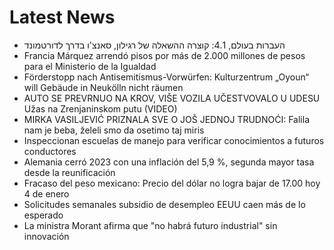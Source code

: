 # Latest News
-  העברות בעולם, 4.1: קוצרה ההשאלה של רגילון, סאנצ'ו בדרך לדורטמונד
-  Francia Márquez arrendó pisos por más de 2.000 millones de pesos para el Ministerio de la Igualdad
-  Förderstopp nach Antisemitismus-Vorwürfen: Kulturzentrum „Oyoun“ will Gebäude in Neukölln nicht räumen
-  AUTO SE PREVRNUO NA KROV, VIŠE VOZILA UČESTVOVALO U UDESU Užas na Zrenjaninskom putu (VIDEO)
-  MIRKA VASILJEVIĆ PRIZNALA SVE O JOŠ JEDNOJ TRUDNOĆI: Falila nam je beba, želeli smo da osetimo taj miris
-  Inspeccionan escuelas de manejo para verificar conocimientos a futuros conductores
-  Alemania cerró 2023 con una inflación del 5,9 %, segunda mayor tasa desde la reunificación
-  Fracaso del peso mexicano: Precio del dólar no logra bajar de 17.00 hoy 4 de enero
-  Solicitudes semanales subsidio de desempleo EEUU caen más de lo esperado
-  La ministra Morant afirma que "no habrá futuro industrial" sin innovación
